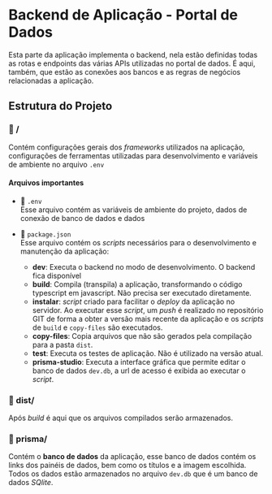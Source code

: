 # Backend de Aplicação - Portal de Dados

Esta parte da aplicação implementa o backend, nela estão definidas todas as rotas e endpoints das várias APIs utilizadas no portal de dados. É aqui, também, que estão as conexões aos bancos e as regras de negócios relacionadas a aplicação.

## Estrutura do Projeto
### :file_folder: /
Contém configurações gerais dos _frameworks_ utilizados na aplicação, configurações de ferramentas utilizadas para desenvolvimento e variáveis de ambiente no arquivo `.env`

#### Arquivos importantes
- :memo: `.env`  
Esse arquivo contém as variáveis de ambiente do projeto, dados de conexão de banco de dados e dados 

- :rocket: `package.json`  
Esse arquivo contém os _scripts_ necessários para o desenvolvimento e manutenção da aplicação:
   - **dev**: Executa o backend no modo de desenvolvimento. O backend fica disponível 
   - **build**: Compila (transpila) a aplicação, transformando o código typescript em javascript. Não precisa ser executado diretamente.
   - **instalar**: _script_ criado para facilitar o _deploy_ da aplicação no servidor. Ao executar esse _script_, um _push_ é realizado no repositório GIT de forma a obter a versão mais recente da aplicação e os _scripts_ de `build` e `copy-files` são executados.
   - **copy-files**: Copia arquivos que não são gerados pela compilação para a pasta `dist`.
   - **test**: Executa os testes de aplicação. Não é utilizado na versão atual.
   - **prisma-studio**: Executa a interface gráfica que permite editar o banco de dados `dev.db`, a url de acesso é exibida ao executar o _script_.

### :file_folder: dist/
Após *build* é aqui que os arquivos compilados serão armazenados.


### :file_folder: prisma/
Contém o **banco de dados** da aplicação, esse banco de dados contém os links dos painéis de dados, bem como os títulos e a imagem escolhida. Todos os dados estão armazenados no arquivo `dev.db` que é um banco de dados *SQlite*. 

